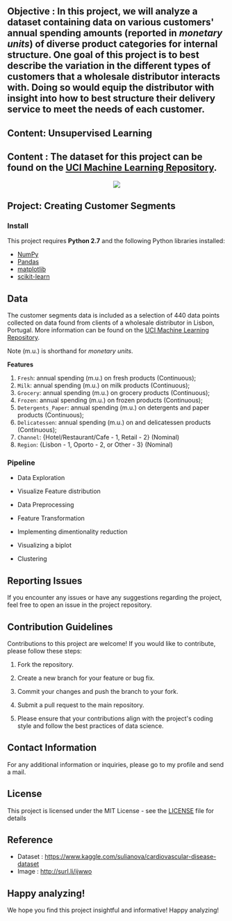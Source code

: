 ## Objective : In this project, we will analyze a dataset containing data on various customers' annual spending amounts (reported in *monetary units*) of diverse product categories for internal structure. One goal of this project is to best describe the variation in the different types of customers that a wholesale distributor interacts with. Doing so would equip the distributor with insight into how to best structure their delivery service to meet the needs of each customer.

## Content: Unsupervised Learning

## Content : The dataset for this project can be found on the [UCI Machine Learning Repository](https://archive.ics.uci.edu/ml/datasets/Wholesale+customers).

<p align="center">
  <img src = https://rb.gy/36u2a
</p>

## Project: Creating Customer Segments

### Install

This project requires **Python 2.7** and the following Python libraries installed:

- [NumPy](http://www.numpy.org/)
- [Pandas](http://pandas.pydata.org)
- [matplotlib](http://matplotlib.org/)
- [scikit-learn](http://scikit-learn.org/stable/)


## Data

The customer segments data is included as a selection of 440 data points collected on data found from clients of a wholesale distributor in Lisbon, Portugal. More information can be found on the [UCI Machine Learning Repository](https://archive.ics.uci.edu/ml/datasets/Wholesale+customers).

Note (m.u.) is shorthand for *monetary units*.

**Features**
1) `Fresh`: annual spending (m.u.) on fresh products (Continuous); 
2) `Milk`: annual spending (m.u.) on milk products (Continuous); 
3) `Grocery`: annual spending (m.u.) on grocery products (Continuous); 
4) `Frozen`: annual spending (m.u.) on frozen products (Continuous);
5) `Detergents_Paper`: annual spending (m.u.) on detergents and paper products (Continuous);
6) `Delicatessen`: annual spending (m.u.) on and delicatessen products (Continuous); 
7) `Channel`: {Hotel/Restaurant/Cafe - 1, Retail - 2} (Nominal)
8) `Region`: {Lisbon - 1, Oporto - 2, or Other - 3} (Nominal) 

### Pipeline

* Data Exploration

* Visualize Feature distribution

* Data Preprocessing

* Feature Transformation

* Implementing dimentionality reduction

* Visualizing a biplot

* Clustering

## Reporting Issues

If you encounter any issues or have any suggestions regarding the project, feel free to open an issue in the project repository.

## Contribution Guidelines

Contributions to this project are welcome! If you would like to contribute, please follow these steps:

1. Fork the repository.

1. Create a new branch for your feature or bug fix.

1. Commit your changes and push the branch to your fork.

1. Submit a pull request to the main repository.

1. Please ensure that your contributions align with the project's coding style and follow the best practices of data science.

## Contact Information

For any additional information or inquiries, please go to my profile and send a mail.

## License

This project is licensed under the MIT License - see the [LICENSE](LICENSE) file for details

## Reference

- Dataset : https://www.kaggle.com/sulianova/cardiovascular-disease-dataset 
- Image   : http://surl.li/ijwwo

## Happy analyzing!

We hope you find this project insightful and informative! Happy analyzing!